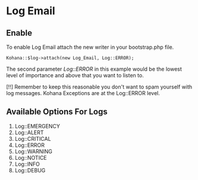 # Log Email

## Enable

To enable Log Email attach the new writer in your bootstrap.php file.

	Kohana::$log->attach(new Log_Email, Log::ERROR);
	
The second parameter _Log::ERROR_ in this example would be the lowest level of importance and above that you want to listen to. 

[!!] Remember to keep this reasonable you don't want to spam yourself with log messages. Kohana Exceptions are at the Log::ERROR level.

## Available Options For Logs

1. Log::EMERGENCY
2. Log::ALERT
3. Log::CRITICAL
4. Log::ERROR
5. Log::WARNING
6. Log::NOTICE
7. Log::INFO
8. Log::DEBUG